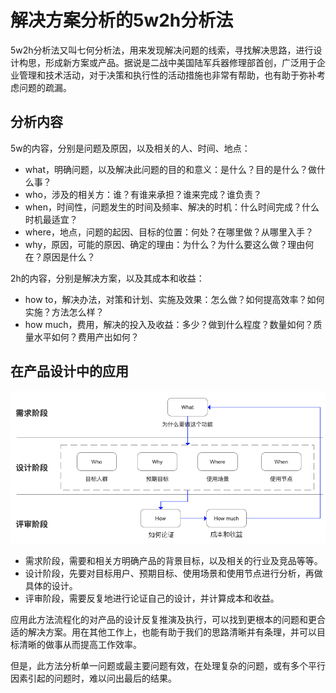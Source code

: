# 解决方案分析的5w2h分析法

5w2h分析法又叫七何分析法，用来发现解决问题的线索，寻找解决思路，进行设计构思，形成新方案或产品。据说是二战中美国陆军兵器修理部首创，广泛用于企业管理和技术活动，对于决策和执行性的活动措施也非常有帮助，也有助于弥补考虑问题的疏漏。

## 分析内容

5w的内容，分别是问题及原因，以及相关的人、时间、地点：

- what，明确问题，以及解决此问题的目的和意义：是什么？目的是什么？做什么事？
- who，涉及的相关方：谁？有谁来承担？谁来完成？谁负责？
- when，时间性，问题发生的时间及频率、解决的时机：什么时间完成？什么时机最适宜？
- where，地点，问题的起因、目标的位置：何处？在哪里做？从哪里入手？
- why，原因，可能的原因、确定的理由：为什么？为什么要这么做？理由何在？原因是什么？

2h的内容，分别是解决方案，以及其成本和收益：

- how to，解决办法，对策和计划、实施及效果：怎么做？如何提高效率？如何实施？方法怎么样？
- how much，费用，解决的投入及收益：多少？做到什么程度？数量如何？质量水平如何？费用产出如何？

## 在产品设计中的应用

![requirement_5w2h](requirement_5w2h.png)

- 需求阶段，需要和相关方明确产品的背景目标，以及相关的行业及竞品等等。
- 设计阶段，先要对目标用户、预期目标、使用场景和使用节点进行分析，再做具体的设计。
- 评审阶段，需要反复地进行论证自己的设计，并计算成本和收益。

应用此方法流程化的对产品的设计反复推演及执行，可以找到更根本的问题和更合适的解决方案。用在其他工作上，也能有助于我们的思路清晰并有条理，并可以目标清晰的做事从而提高工作效率。

但是，此方法分析单一问题或最主要问题有效，在处理复杂的问题，或有多个平行因素引起的问题时，难以问出最后的结果。

